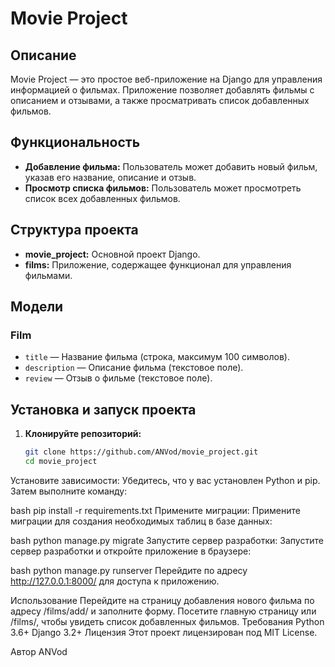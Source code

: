 
# Movie Project

## Описание
Movie Project — это простое веб-приложение на Django для управления информацией о фильмах. Приложение позволяет добавлять фильмы с описанием и отзывами, а также просматривать список добавленных фильмов.

## Функциональность
- **Добавление фильма:** Пользователь может добавить новый фильм, указав его название, описание и отзыв.
- **Просмотр списка фильмов:** Пользователь может просмотреть список всех добавленных фильмов.

## Структура проекта
- **movie_project:** Основной проект Django.
- **films:** Приложение, содержащее функционал для управления фильмами.

## Модели
### Film
- `title` — Название фильма (строка, максимум 100 символов).
- `description` — Описание фильма (текстовое поле).
- `review` — Отзыв о фильме (текстовое поле).

## Установка и запуск проекта

1. **Клонируйте репозиторий:**
   ```bash
   git clone https://github.com/ANVod/movie_project.git
   cd movie_project
Установите зависимости: Убедитесь, что у вас установлен Python и pip. Затем выполните команду:

bash
pip install -r requirements.txt
Примените миграции: Примените миграции для создания необходимых таблиц в базе данных:

bash
python manage.py migrate
Запустите сервер разработки: Запустите сервер разработки и откройте приложение в браузере:

bash
python manage.py runserver
Перейдите по адресу http://127.0.0.1:8000/ для доступа к приложению.

Использование
Перейдите на страницу добавления нового фильма по адресу /films/add/ и заполните форму.
Посетите главную страницу или /films/, чтобы увидеть список добавленных фильмов.
Требования
Python 3.6+
Django 3.2+
Лицензия
Этот проект лицензирован под MIT License.

Автор ANVod
